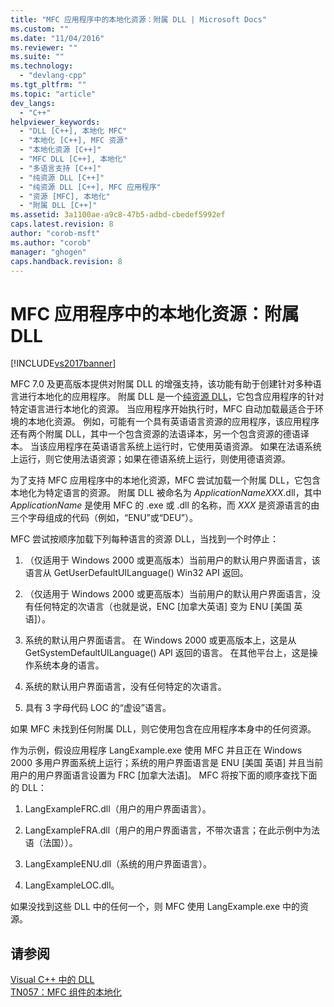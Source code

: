 ```yaml
---
title: "MFC 应用程序中的本地化资源：附属 DLL | Microsoft Docs"
ms.custom: ""
ms.date: "11/04/2016"
ms.reviewer: ""
ms.suite: ""
ms.technology: 
  - "devlang-cpp"
ms.tgt_pltfrm: ""
ms.topic: "article"
dev_langs: 
  - "C++"
helpviewer_keywords: 
  - "DLL [C++], 本地化 MFC"
  - "本地化 [C++], MFC 资源"
  - "本地化资源 [C++]"
  - "MFC DLL [C++], 本地化"
  - "多语言支持 [C++]"
  - "纯资源 DLL [C++]"
  - "纯资源 DLL [C++], MFC 应用程序"
  - "资源 [MFC], 本地化"
  - "附属 DLL [C++]"
ms.assetid: 3a1100ae-a9c8-47b5-adbd-cbedef5992ef
caps.latest.revision: 8
author: "corob-msft"
ms.author: "corob"
manager: "ghogen"
caps.handback.revision: 8
---
```

# MFC 应用程序中的本地化资源：附属 DLL
[!INCLUDE[vs2017banner](../assembler/inline/includes/vs2017banner.md)]

MFC 7.0 及更高版本提供对附属 DLL 的增强支持，该功能有助于创建针对多种语言进行本地化的应用程序。  附属 DLL 是一个[纯资源 DLL](../build/creating-a-resource-only-dll.md)，它包含应用程序的针对特定语言进行本地化的资源。  当应用程序开始执行时，MFC 自动加载最适合于环境的本地化资源。  例如，可能有一个具有英语语言资源的应用程序，该应用程序还有两个附属 DLL，其中一个包含资源的法语译本，另一个包含资源的德语译本。  当该应用程序在英语语言系统上运行时，它使用英语资源。  如果在法语系统上运行，则它使用法语资源；如果在德语系统上运行，则使用德语资源。  
  
 为了支持 MFC 应用程序中的本地化资源，MFC 尝试加载一个附属 DLL，它包含本地化为特定语言的资源。  附属 DLL 被命名为 *ApplicationNameXXX*.dll，其中 *ApplicationName* 是使用 MFC 的 .exe 或 .dll 的名称，而 *XXX* 是资源语言的由三个字母组成的代码（例如，“ENU”或“DEU”）。  
  
 MFC 尝试按顺序加载下列每种语言的资源 DLL，当找到一个时停止：  
  
1.  （仅适用于 Windows 2000 或更高版本）当前用户的默认用户界面语言，该语言从 GetUserDefaultUILanguage\(\) Win32 API 返回。  
  
2.  （仅适用于 Windows 2000 或更高版本）当前用户的默认用户界面语言，没有任何特定的次语言（也就是说，ENC \[加拿大英语\] 变为 ENU \[美国  英语\]）。  
  
3.  系统的默认用户界面语言。  在 Windows 2000 或更高版本上，这是从 GetSystemDefaultUILanguage\(\) API 返回的语言。  在其他平台上，这是操作系统本身的语言。  
  
4.  系统的默认用户界面语言，没有任何特定的次语言。  
  
5.  具有 3 字母代码 LOC 的“虚设”语言。  
  
 如果 MFC 未找到任何附属 DLL，则它使用包含在应用程序本身中的任何资源。  
  
 作为示例，假设应用程序 LangExample.exe 使用 MFC 并且正在 Windows 2000 多用户界面系统上运行；系统的用户界面语言是 ENU \[美国  英语\] 并且当前用户的用户界面语言设置为 FRC \[加拿大法语\]。  MFC 将按下面的顺序查找下面的 DLL：  
  
1.  LangExampleFRC.dll（用户的用户界面语言）。  
  
2.  LangExampleFRA.dll（用户的用户界面语言，不带次语言；在此示例中为法语（法国））。  
  
3.  LangExampleENU.dll（系统的用户界面语言）。  
  
4.  LangExampleLOC.dll。  
  
 如果没找到这些 DLL 中的任何一个，则 MFC 使用 LangExample.exe 中的资源。  
  
## 请参阅  
 [Visual C\+\+ 中的 DLL](../build/dlls-in-visual-cpp.md)   
 [TN057：MFC 组件的本地化](../mfc/tn057-localization-of-mfc-components.md)